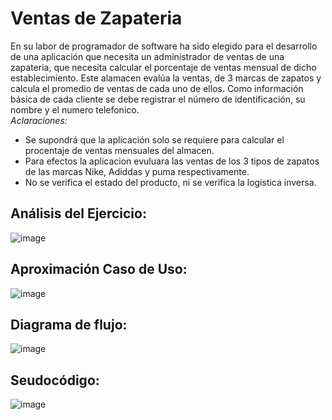 # Ventas de Zapateria
En su labor  de programador de software ha sido elegido para el desarrollo de una aplicación que necesita un administrador de ventas de una zapateria, que necesita calcular el porcentaje  de ventas mensual de dicho establecimiento. Este alamacen evalúa la ventas,  de 3 marcas de zapatos y calcula el promedio de ventas de cada uno de ellos. Como información básica de cada cliente se debe registrar el número de identificación, su nombre y el numero telefonico.                                                                                           
*Aclaraciones:*
* Se supondrá que la aplicación  solo se requiere para calcular el procentaje de ventas mensuales del almacen.
* Para efectos la aplicacion evuluara las ventas de  los 3 tipos de zapatos de las marcas  Nike, Adiddas y puma respectivamente.
* No se verifica el estado del producto, ni se verifica la logistica inversa.
 
 
## Análisis del Ejercicio:
![image](https://github.com/camilo-12/ventas.github.io/assets/132966416/1ddd77e3-5272-4bea-ac34-2032f7d63ef3)

## Aproximación Caso de Uso:
![image](https://github.com/camilo-12/ventas.github.io/assets/132966416/d07442f9-cc01-48b7-b81f-3e6d438f10a5)

## Diagrama de flujo:
![image](https://github.com/camilo-12/ventas.github.io/assets/132966416/827666c5-6425-4bb7-b0c3-5f825112e755)

## Seudocódigo:
![image](https://github.com/camilo-12/ventas.github.io/assets/132966416/9455154c-4d9c-4184-9856-1940d05ca3c7)







